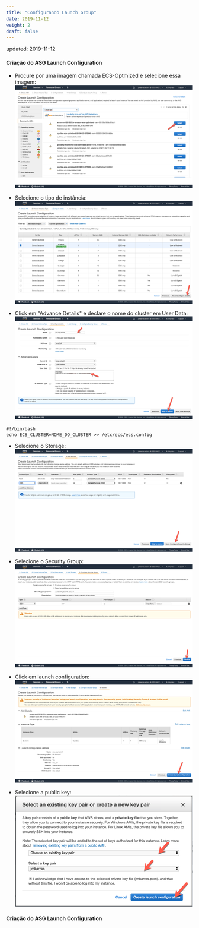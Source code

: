 ```yaml
---
title: "Configurando Launch Group"
date: 2019-11-12
weight: 2
draft: false
---
```

updated: 2019-11-12

#### Criação do ASG Launch Configuration

- Procure por uma imagem chamada ECS-Optmized e selecione essa imagem: 
![Connecting](/images/ecs/linux-ec2/asg-lc01.png)


- Selecione o tipo de instância:
![Connecting](/images/ecs/linux-ec2/asg-lc02.png)


- Click em "Advance Details" e declare o nome do cluster em User Data:
![Connecting](/images/ecs/linux-ec2/asg-lc03.png)

```
#!/bin/bash
echo ECS_CLUSTER=NOME_DO_CLUSTER >> /etc/ecs/ecs.config
```

- Selecione o Storage:
![Connecting](/images/ecs/linux-ec2/asg-lc04.png)

- Selecione o Security Group:
![Connecting](/images/ecs/linux-ec2/asg-lc05.png)

- Click em launch configuration:
![Connecting](/images/ecs/linux-ec2/asg-lc06.png)

- Selecione a public key:
![Connecting](/images/ecs/linux-ec2/asg-lc07.png)


#### Criação do ASG Launch Configuration

